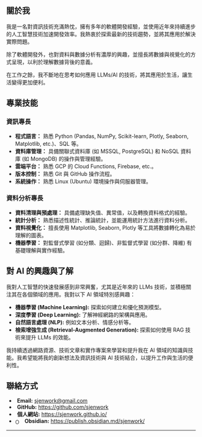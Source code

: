 ## 關於我

我是一名對資訊技術充滿熱忱，擁有多年的軟體開發經驗，並使用近年來持續進步的人工智慧技術加速開發效率。我熱衷於探索最新的技術趨勢，並將其應用於解決實際問題。

除了軟體開發外，也對資料與數據分析有濃厚的興趣，並擅長將數據與視覺化的方式呈現，以利於理解數據背後的意義。

在工作之餘，我不斷地在思考如何應用 LLMs/AI 的技術，將其應用於生活，讓生活變得更加便利。


## 專業技能

### 資訊專長

* **程式語言：** 熟悉 Python (Pandas, NumPy, Scikit-learn, Plotly, Seaborn, Matplotlib, etc.)、SQL 等。
* **資料庫管理：** 具備關聯式資料庫 (如 MSSQL, PostgreSQL) 和 NoSQL 資料庫 (如 MongoDB) 的操作與管理經驗。
* **雲端平台：** 熟悉 GCP 的 Cloud Functions, Firebase, etc.。
* **版本控制：** 熟悉 Git 與 GitHub 操作流程。
* **系統操作：** 熟悉 Linux (Ubuntu) 環境操作與伺服器管理。

### 資料分析專長

* **資料清理與預處理：** 具備處理缺失值、異常值，以及轉換資料格式的經驗。
* **統計分析：** 熟悉描述性統計、推論統計，並能運用統計方法進行資料分析。
* **資料視覺化：** 擅長使用 Matplotlib, Seaborn, Plotly 等工具將數據轉化為易於理解的圖表。
* **機器學習：** 對監督式學習 (如分類、迴歸)、非監督式學習 (如分群、降維) 有基礎理解與實作經驗。

## 對 AI 的興趣與了解

我對人工智慧的快速發展感到非常興奮，尤其是近年來的 LLMs 技術，並積極關注其在各個領域的應用。我對以下 AI 領域特別感興趣：

* **機器學習 (Machine Learning):** 探索如何建立和優化預測模型。
* **深度學習 (Deep Learning):** 了解神經網路的架構與應用。
* **自然語言處理 (NLP):** 例如文本分析、情感分析等。
* **檢索增強生成 (Retrieval-Augmented Generation):** 探索如何使用 RAG 技術來提升 LLMs 的效能。

我持續透過網路資源、技術文章和實作專案來學習和提升我在 AI 領域的知識與技能。我希望能將我的創新想法及資訊技術與 AI 技術結合，以提升工作與生活的便利性。

## 聯絡方式

<ul>
  <li><i class="fa-solid fa-envelope" style="vertical-align: middle; margin-right: 5px;"></i> <strong>Email:</strong> <a href="mailto:sjenwork@gmail.com">sjenwork@gmail.com</a></li>
  <li><i class="fa-brands fa-github" style="vertical-align: middle; margin-right: 5px;"></i> <strong>GitHub:</strong> <a href="https://github.com/sjenwork" target="_blank" rel="noopener noreferrer">https://github.com/sjenwork</a></li>
  <li><i class="fa-solid fa-globe" style="vertical-align: middle; margin-right: 5px;"></i> <strong>個人網站:</strong> <a href="https://sjenwork.github.io/" target="_blank" rel="noopener noreferrer">https://sjenwork.github.io/</a></li>
  <li><img src="https://obsidian.md/images/obsidian-logo-gradient.svg" alt="Obsidian Icon" width="16" height="16" style="vertical-align: middle; margin-right: 5px; filter: invert(15%) sepia(0%) saturate(0%) hue-rotate(180deg) brightness(95%) contrast(90%);"> <strong>Obsidian:</strong> <a href="https://publish.obsidian.md/sjenwork/" target="_blank" rel="noopener noreferrer">https://publish.obsidian.md/sjenwork/</a></li>
</ul>

---